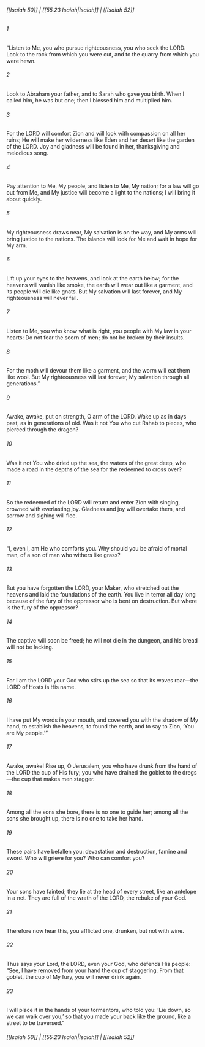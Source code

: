 
###### [[Isaiah 50]] | [[55.23 Isaiah|Isaiah]] | [[Isaiah 52]]

###### 1
“Listen to Me, you who pursue righteousness, you who seek the LORD: Look to the rock from which you were cut, and to the quarry from which you were hewn.
###### 2
Look to Abraham your father, and to Sarah who gave you birth. When I called him, he was but one; then I blessed him and multiplied him.
###### 3
For the LORD will comfort Zion and will look with compassion on all her ruins; He will make her wilderness like Eden and her desert like the garden of the LORD. Joy and gladness will be found in her, thanksgiving and melodious song.
###### 4
Pay attention to Me, My people, and listen to Me, My nation; for a law will go out from Me, and My justice will become a light to the nations; I will bring it about quickly.
###### 5
My righteousness draws near, My salvation is on the way, and My arms will bring justice to the nations. The islands will look for Me and wait in hope for My arm.
###### 6
Lift up your eyes to the heavens, and look at the earth below; for the heavens will vanish like smoke, the earth will wear out like a garment, and its people will die like gnats. But My salvation will last forever, and My righteousness will never fail.
###### 7
Listen to Me, you who know what is right, you people with My law in your hearts: Do not fear the scorn of men; do not be broken by their insults.
###### 8
For the moth will devour them like a garment, and the worm will eat them like wool. But My righteousness will last forever, My salvation through all generations.”
###### 9
Awake, awake, put on strength, O arm of the LORD. Wake up as in days past, as in generations of old. Was it not You who cut Rahab to pieces, who pierced through the dragon?
###### 10
Was it not You who dried up the sea, the waters of the great deep, who made a road in the depths of the sea for the redeemed to cross over?
###### 11
So the redeemed of the LORD will return and enter Zion with singing, crowned with everlasting joy. Gladness and joy will overtake them, and sorrow and sighing will flee.
###### 12
“I, even I, am He who comforts you. Why should you be afraid of mortal man, of a son of man who withers like grass?
###### 13
But you have forgotten the LORD, your Maker, who stretched out the heavens and laid the foundations of the earth. You live in terror all day long because of the fury of the oppressor who is bent on destruction. But where is the fury of the oppressor?
###### 14
The captive will soon be freed; he will not die in the dungeon, and his bread will not be lacking.
###### 15
For I am the LORD your God who stirs up the sea so that its waves roar—the LORD of Hosts is His name.
###### 16
I have put My words in your mouth, and covered you with the shadow of My hand, to establish the heavens, to found the earth, and to say to Zion, ‘You are My people.’”
###### 17
Awake, awake! Rise up, O Jerusalem, you who have drunk from the hand of the LORD the cup of His fury; you who have drained the goblet to the dregs—the cup that makes men stagger.
###### 18
Among all the sons she bore, there is no one to guide her; among all the sons she brought up, there is no one to take her hand.
###### 19
These pairs have befallen you: devastation and destruction, famine and sword. Who will grieve for you? Who can comfort you?
###### 20
Your sons have fainted; they lie at the head of every street, like an antelope in a net. They are full of the wrath of the LORD, the rebuke of your God.
###### 21
Therefore now hear this, you afflicted one, drunken, but not with wine.
###### 22
Thus says your Lord, the LORD, even your God, who defends His people: “See, I have removed from your hand the cup of staggering. From that goblet, the cup of My fury, you will never drink again.
###### 23
I will place it in the hands of your tormentors, who told you: ‘Lie down, so we can walk over you,’ so that you made your back like the ground, like a street to be traversed.”

###### [[Isaiah 50]] | [[55.23 Isaiah|Isaiah]] | [[Isaiah 52]]
